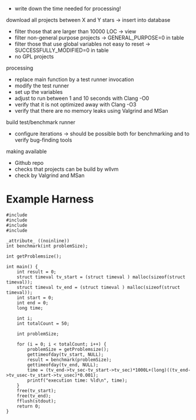 * write down the time needed for processing!

download all projects between X and Y stars -> insert into database
* filter those that are larger than 10000 LOC -> view
* filter non-general purpose projects -> GENERAL_PURPOSE=0 in table
* filter those that use global variables not easy to reset -> SUCCESSFULLY_MODIFIED=0 in table
* no GPL projects

processing
* replace main function by a test runner invocation
* modify the test runner
* set up the variables
* adjust to run between 1 and 10 seconds with Clang -O0
* verify that it is not optimized away with Clang -O3
* verify that there are no memory leaks using Valgrind and MSan

build test/benchmark runner
* configure iterations -> should be possible both for benchmarking and to verify bug-finding tools

making available
* Github repo
* checks that projects can be build by wllvm
* check by Valgrind and MSan

# Example Harness 

```
#include 
#include 
#include 
#include 

_attribute_ ((noinline))
int benchmark(int problemSize);

int getProblemsize();

int main() {
	int result = 0;
	struct timeval tv_start = (struct timeval ) malloc(sizeof(struct timeval));
	struct timeval tv_end = (struct timeval ) malloc(sizeof(struct timeval));
	int start = 0;
	int end = 0;
	long time;
	
	int i;
	int totalCount = 50;

	int problemSize;
	
	for (i = 0; i < totalCount; i++) {
		problemSize = getProblemsize();
		gettimeofday(tv_start, NULL);
		result = benchmark(problemSize);
		gettimeofday(tv_end, NULL);
		time = (tv_end->tv_sec-tv_start->tv_sec)*1000L+(long)((tv_end->tv_usec-tv_start->tv_usec)*0.001);
		printf("execution time: %ld\n", time);
	}
	free(tv_start);
	free(tv_end);
	fflush(stdout);
	return 0;
}
```
